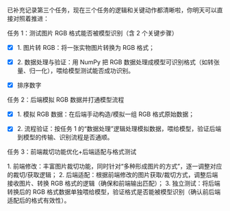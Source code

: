 已补充记录第三个任务，现在三个任务的逻辑和关键动作都清晰啦，你明天可以直接对照着推进：
 
任务 1：测试图片 RGB 格式能否被模型识别（含 2 个关键步骤）


 
- [x] 1. 图片转 RGB：将一张实物图片转换为 RGB 格式；
- [x] 2. 数据处理与验证：用 NumPy 把 RGB 数据处理成模型可识别格式（如转张量、归一化），喂给模型测试能否成功识别。
- [x] 排序数字



 
任务 2：后端模拟 RGB 数据并打通模型流程
 
- [x] 1. 模拟 RGB 数据：在后端手动构造/模拟一组 RGB 格式原始数据；
- [x] 2. 流程验证：按任务 1 的“数据处理”逻辑处理模拟数据，喂给模型，验证后端到模型的传输、识别流程是否通顺。



 
任务 3：前端裁切功能优化+后端适配与格式测试
 
1. 前端修改：丰富图片裁切功能，同时针对“多种形成图片的方式”，逐一调整对应的裁切/获取逻辑；
2. 后端适配：根据前端修改的图片获取/裁切方式，调整后端接收图片、转换 RGB 格式的逻辑（确保和前端输出匹配）；
3. 独立测试：将后端转换后的 RGB 格式数据单独喂给模型，验证格式是否能被模型识别（确认前后端适配后的格式有效性）。

